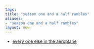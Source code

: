 ```yaml
---
tags: 
title: "season one and a half rambles"
aliases:
- "season one and a half rambles"
layout: new
---
```


- [every one else in the aeroplane](elseAirplane.md)